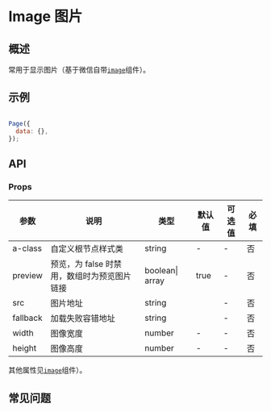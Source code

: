 # Image 图片

## 概述

常用于显示图片（基于微信自带[`image`](https://developers.weixin.qq.com/miniprogram/dev/component/image.html)组件）。

## 示例

```html

```

```js
Page({
  data: {},
});
```

## API

### Props

| 参数     | 说明                                        | 类型            | 默认值 | 可选值 | 必填 |
| -------- | ------------------------------------------- | --------------- | ------ | ------ | ---- |
| a-class  | 自定义根节点样式类                          | string          | -      | -      | 否   |
| preview  | 预览，为 false 时禁用，数组时为预览图片链接 | boolean\| array | true   | -      | 否   |
| src      | 图片地址                                    | string          |        | -      | 否   |
| fallback | 加载失败容错地址                            | string          |        | -      | 否   |
| width    | 图像宽度                                    | number          | -      | -      | 否   |
| height   | 图像高度                                    | number          | -      | -      | 否   |

其他属性见[`image`](https://developers.weixin.qq.com/miniprogram/dev/component/image.html)组件）。

## 常见问题
